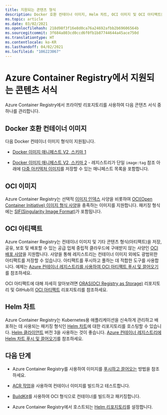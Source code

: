 ```yaml
---
title: 지원되는 콘텐츠 형식
description: Docker 호환 컨테이너 이미지, Helm 차트, OCI 이미지 및 OCI 아티팩트를 비롯하여 Azure Container Registry에서 지원하는 콘텐츠 형식에 대해 알아봅니다.
ms.topic: article
ms.date: 03/02/2021
ms.openlocfilehash: 218d98f3f16e8d0ca76a24692afbb2b69606564b
ms.sourcegitcommit: 3f684a803cd0ccd6f0fb1b87744644a45ace750d
ms.translationtype: HT
ms.contentlocale: ko-KR
ms.lasthandoff: 04/02/2021
ms.locfileid: "106223067"
---
```

# <a name="content-formats-supported-in-azure-container-registry"></a>Azure Container Registry에서 지원되는 콘텐츠 서식

Azure Container Registry에서 프라이빗 리포지토리를 사용하여 다음 콘텐츠 서식 중 하나를 관리합니다. 

## <a name="docker-compatible-container-images"></a>Docker 호환 컨테이너 이미지

다음 Docker 컨테이너 이미지 형식이 지원됩니다.

* [Docker 이미지 매니페스트 V2, 스키마 1](https://docs.docker.com/registry/spec/manifest-v2-1/)

* [Docker 이미지 매니페스트 V2, 스키마 2](https://docs.docker.com/registry/spec/manifest-v2-2/) - 레지스트리가 단일 `image:tag` 참조 아래에 [다중 아키텍처 이미지](push-multi-architecture-images.md)를 저장할 수 있는 매니페스트 목록을 포함합니다.

## <a name="oci-images"></a>OCI 이미지

Azure Container Registry는 선택적 [이미지 인덱스](https://github.com/opencontainers/image-spec/blob/master/image-index.md) 사양을 비롯하여 [OCI(Open Container Initiative) 이미지 형식 사양](https://github.com/opencontainers/image-spec/blob/master/spec.md)을 충족하는 이미지를 지원합니다. 패키징 형식에는 [SIF(Singularity Image Format)](https://github.com/sylabs/sif)가 포함됩니다.

## <a name="oci-artifacts"></a>OCI 아티팩트

Azure Container Registry는 컨테이너 이미지 및 기타 콘텐츠 형식(아티팩트)을 저장, 공유, 보호 및 배포할 수 있는 공급 업체 중립적 클라우드에 구애받지 않는 사양인 [OCI 배포 사양](https://github.com/opencontainers/distribution-spec)을 지원합니다. 사양을 통해 레지스트리는 컨테이너 이미지 외에도 광범위한 아티팩트를 저장할 수 있습니다. 아티팩트를 푸시하고 풀하는 데 적합한 도구를 사용합니다. 예제는 [Azure 컨테이너 레지스트리를 사용하여 OCI 아티팩트 푸시 및 끌어오기](container-registry-oci-artifacts.md)를 참조하세요.

OCI 아티팩트에 대해 자세히 알아보려면 [ORAS(OCI Registry as Storage)](https://github.com/deislabs/oras) 리포지토리 및 GitHub의 [OCI 아티팩트](https://github.com/opencontainers/artifacts) 리포지토리를 참조하세요.

## <a name="helm-charts"></a>Helm 차트

Azure Container Registry는 Kubernetes용 애플리케이션을 신속하게 관리하고 배포하는 데 사용되는 패키징 형식인 [Helm 차트](https://helm.sh/)에 대한 리포지토리를 호스팅할 수 있습니다. [Helm 클라이언트](https://docs.helm.sh/using_helm/#installing-helm) 버전 3을 사용하는 것이 좋습니다. [Azure 컨테이너 레지스트리에 Helm 차트 푸시 및 끌어오기](container-registry-helm-repos.md)를 참조하세요.

## <a name="next-steps"></a>다음 단계

* Azure Container Registry를 사용하여 이미지를 [푸시하고 끌어오는](container-registry-get-started-docker-cli.md) 방법을 참조하세요.

* [ACR 작업](container-registry-tasks-overview.md)을 사용하여 컨테이너 이미지를 빌드하고 테스트합니다. 

* [ BuildKit](https://github.com/moby/buildkit)를 사용하여 OCI 형식으로 컨테이너를 빌드하고 패키징합니다.

* Azure Container Registry에서 호스트되는 [Helm 리포지토리](container-registry-helm-repos.md)를 설정합니다. 


